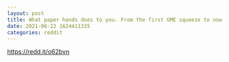 ```yaml
--- 
layout: post 
title: What paper hands does to you. From the first GME squeeze to now. 
date: 2021-06-22 1624411335 
categories: reddit 
--- 
```

https://redd.it/o62bvn